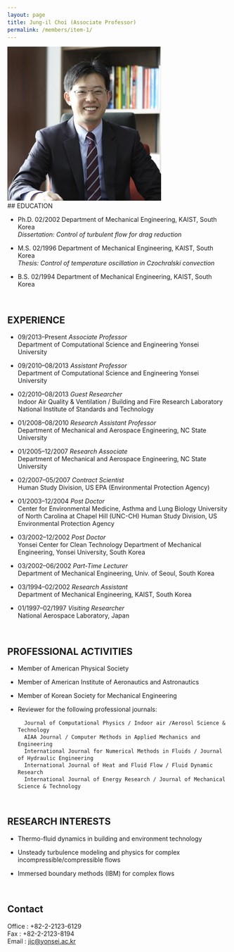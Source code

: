```yaml
---
layout: page
title: Jung-il Choi (Associate Professor)
permalink: /members/item-1/
---
```

<img src="/images/JungilChoi.jpg" class="imgsertokuR" width="350px" height="350px" />
<br>
## EDUCATION

+ Ph.D. 02/2002 Department of Mechanical Engineering, KAIST, South Korea <br> *Dissertation: Control of turbulent flow for drag reduction*

+ M.S. 02/1996 Department of Mechanical Engineering, KAIST, South Korea <br> *Thesis: Control of temperature oscillation in Czochralski convection*

+ B.S. 02/1994 Department of Mechanical Engineering, KAIST, South Korea

<br>

## EXPERIENCE

+ 09/2013–Present *Associate Professor* <br>
Department of Computational Science and Engineering
Yonsei University

+ 09/2010–08/2013 *Assistant Professor* <br>
Department of Computational Science and Engineering
Yonsei University

+ 02/2010–08/2013 *Guest Researcher* <br>
Indoor Air Quality & Ventilation / Building and Fire Research Laboratory
National Institute of Standards and Technology

+ 01/2008–08/2010 *Research Assistant Professor* <br>
Department of Mechanical and Aerospace Engineering, NC State University

+ 01/2005–12/2007 *Research Associate* <br>
Department of Mechanical and Aerospace Engineering, NC State University

+ 02/2007–05/2007 *Contract Scientist* <br>
Human Study Division, US EPA (Environmental Protection Agency)

+ 01/2003–12/2004 *Post Doctor* <br>
Center for Environmental Medicine, Asthma and Lung Biology
University of North Carolina at Chapel Hill (UNC-CH)
Human Study Division, US Environmental Protection Agency

+ 03/2002–12/2002 *Post Doctor* <br>
Yonsei Center for Clean Technology
Department of Mechanical Engineering, Yonsei University, South Korea

+ 03/2002–06/2002 *Part-Time Lecturer* <br>
Department of Mechanical Engineering, Univ. of Seoul, South Korea

+ 03/1994–02/2002 *Research Assistant* <br>
Department of Mechanical Engineering, KAIST, South Korea

+ 01/1997–02/1997 *Visiting Researcher* <br>
National Aerospace Laboratory, Japan

<br>

## PROFESSIONAL ACTIVITIES

+ Member of American Physical Society

+ Member of American Institute of Aeronautics and Astronautics

+ Member of Korean Society for Mechanical Engineering

+ Reviewer for the following professional journals:

		Journal of Computational Physics / Indoor air /Aerosol Science & Technology
        AIAA Journal / Computer Methods in Applied Mechanics and Engineering
		International Journal for Numerical Methods in Fluids / Journal of Hydraulic Engineering
		International Journal of Heat and Fluid Flow / Fluid Dynamic Research
		International Journal of Energy Research / Journal of Mechanical Science & Technology

<br>

## RESEARCH INTERESTS

+ Thermo-fluid dynamics in building and environment technology

+ Unsteady turbulence modeling and physics for complex incompressible/compressible flows

+ Immersed boundary methods (IBM) for complex flows

<br>

## Contact

Office : +82-2-2123-6129 <br>
Fax : +82-2-2123-8194 <br>
Email : jic@yonsei.ac.kr <br>


